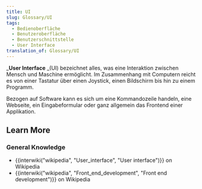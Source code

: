 ```yaml
---
title: UI
slug: Glossary/UI
tags:
  - Bedienoberfläche
  - Benutzeroberfläche
  - Benutzerschnittstelle
  - User Interface
translation_of: Glossary/UI
---
```

_**User Interface** _(UI) bezeichnet alles, was eine Interaktion zwischen Mensch und Maschine ermöglicht. Im Zusammenhang mit Computern reicht es von einer Tastatur über einen Joystick, einen Bildschirm bis hin zu einem Programm.

Bezogen auf Software kann es sich um eine Kommandozeile handeln, eine Webseite, ein Eingabeformular oder ganz allgemein das Frontend einer Applikation.

## Learn More

### General Knowledge

- {{interwiki("wikipedia", "User_interface", "User interface")}} on Wikipedia
- {{interwiki("wikipedia", "Front_end_development", "Front end development")}} on Wikipedia
